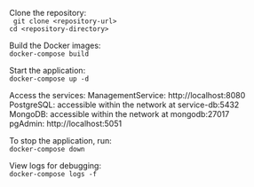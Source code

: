 Clone the repository: \
``` git clone <repository-url>``` \
``` cd <repository-directory> ```

Build the Docker images:\
```docker-compose build```

Start the application:\
```docker-compose up -d```

Access the services:
ManagementService: http://localhost:8080 \
PostgreSQL: accessible within the network at service-db:5432\
MongoDB: accessible within the network at mongodb:27017\
pgAdmin: http://localhost:5051

To stop the application, run:\
```docker-compose down```

View logs for debugging:\
```docker-compose logs -f```